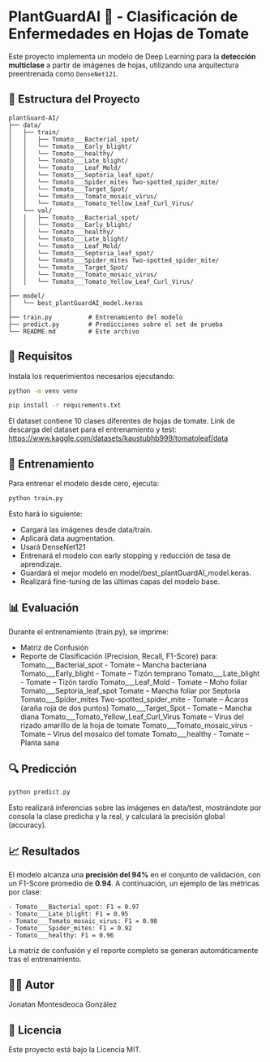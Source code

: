 # PlantGuardAI 🌿 - Clasificación de Enfermedades en Hojas de Tomate

Este proyecto implementa un modelo de Deep Learning para la **detección multiclase** a partir de imágenes de hojas, utilizando una arquitectura preentrenada como `DenseNet121`.

## 📁 Estructura del Proyecto

```plaintext
plantGuard-AI/
├── data/
│   ├── train/
│   │   ├── Tomato___Bacterial_spot/
│   │   └── Tomato___Early_blight/
│   │   └── Tomato___healthy/
│   │   └── Tomato___Late_blight/
│   │   └── Tomato___Leaf_Mold/
│   │   └── Tomato___Septoria_leaf_spot/
│   │   └── Tomato___Spider_mites Two-spotted_spider_mite/
│   │   └── Tomato___Target_Spot/
│   │   └── Tomato___Tomato_mosaic_virus/
│   │   └── Tomato___Tomato_Yellow_Leaf_Curl_Virus/
│   └── val/
│   │   ├── Tomato___Bacterial_spot/
│   │   └── Tomato___Early_blight/
│   │   └── Tomato___healthy/
│   │   └── Tomato___Late_blight/
│   │   └── Tomato___Leaf_Mold/
│   │   └── Tomato___Septoria_leaf_spot/
│   │   └── Tomato___Spider_mites Two-spotted_spider_mite/
│   │   └── Tomato___Target_Spot/
│   │   └── Tomato___Tomato_mosaic_virus/
│   │   └── Tomato___Tomato_Yellow_Leaf_Curl_Virus/
│
├── model/
│   └── best_plantGuardAI_model.keras
│
├── train.py          # Entrenamiento del modelo
├── predict.py        # Predicciones sobre el set de prueba
└── README.md         # Este archivo
```

## 🚀 Requisitos

Instala los requerimientos necesarios ejecutando:

```bash
python -m venv venv

pip install -r requirements.txt
```

El dataset contiene 10 clases diferentes de hojas de tomate.
Link de descarga del dataset para el entrenamiento y test:
https://www.kaggle.com/datasets/kaustubhb999/tomatoleaf/data


## 🧠 Entrenamiento
Para entrenar el modelo desde cero, ejecuta:
```bash
python train.py
```
Esto hará lo siguiente:
- Cargará las imágenes desde data/train.
- Aplicará data augmentation.
- Usará DenseNet121
- Entrenará el modelo con early stopping y reducción de tasa de aprendizaje.
- Guardará el mejor modelo en model/best_plantGuardAI_model.keras.
- Realizará fine-tuning de las últimas capas del modelo base.


##  📊 Evaluación
Durante el entrenamiento (train.py), se imprime:
- Matriz de Confusión
- Reporte de Clasificación (Precision, Recall, F1-Score) para:
Tomato___Bacterial_spot - Tomate – Mancha bacteriana
Tomato___Early_blight -	Tomate – Tizón temprano
Tomato___Late_blight - Tomate – Tizón tardío
Tomato___Leaf_Mold - Tomate – Moho foliar
Tomato___Septoria_leaf_spot	Tomate – Mancha foliar por Septoria
Tomato___Spider_mites Two-spotted_spider_mite - Tomate – Ácaros (araña roja de dos puntos)
Tomato___Target_Spot - Tomate – Mancha diana
Tomato___Tomato_Yellow_Leaf_Curl_Virus	Tomate – Virus del rizado amarillo de la hoja de tomate
Tomato___Tomato_mosaic_virus - Tomate – Virus del mosaico del tomate
Tomato___healthy - Tomate – Planta sana


##  🔍 Predicción
```bash
python predict.py
```
Esto realizará inferencias sobre las imágenes en data/test, mostrándote por consola la clase predicha y la real, y calculará la precisión global (accuracy).

## 📈 Resultados

El modelo alcanza una **precisión del 94%** en el conjunto de validación, con un F1-Score promedio de **0.94**. A continuación, un ejemplo de las métricas por clase:

```plaintext
- Tomato___Bacterial_spot: F1 = 0.97
- Tomato___Late_blight: F1 = 0.95
- Tomato___Tomato_mosaic_virus: F1 = 0.98
- Tomato___Spider_mites: F1 = 0.92
- Tomato___healthy: F1 = 0.96
```

La matriz de confusión y el reporte completo se generan automáticamente tras el entrenamiento.

## 🧑‍💻 Autor
Jonatan Montesdeoca González

## 📄 Licencia
Este proyecto está bajo la Licencia MIT.